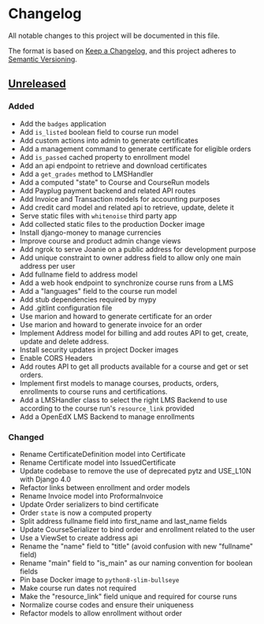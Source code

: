 # Changelog

All notable changes to this project will be documented in this file.

The format is based on [Keep a Changelog](https://keepachangelog.com/en/1.0.0),
and this project adheres to
[Semantic Versioning](https://semver.org/spec/v2.0.0.html).

## [Unreleased]

### Added

- Add the `badges` application
- Add `is_listed` boolean field to course run model
- Add custom actions into admin to generate certificates
- Add a management command to generate certificate for eligible orders
- Add `is_passed` cached property to enrollment model
- Add an api endpoint to retrieve and download certificates
- Add a `get_grades` method to LMSHandler
- Add a computed "state" to Course and CourseRun models
- Add Payplug payment backend and related API routes
- Add Invoice and Transaction models for accounting purposes
- Add credit card model and related api to retrieve, update, delete it
- Serve static files with `whitenoise` third party app
- Add collected static files to the production Docker image
- Install django-money to manage currencies
- Improve course and product admin change views
- Add ngrok to serve Joanie on a public address for development purpose
- Add unique constraint to owner address field to allow only one main address
  per user
- Add fullname field to address model
- Add a web hook endpoint to synchronize course runs from a LMS
- Add a "languages" field to the course run model
- Add stub dependencies required by mypy
- Add .gitlint configuration file
- Use marion and howard to generate certificate for an order
- Use marion and howard to generate invoice for an order
- Implement Address model for billing and add routes API to get, create,
  update and delete address.
- Install security updates in project Docker images
- Enable CORS Headers
- Add routes API to get all products available for a course
  and get or set orders.
- Implement first models to manage courses, products, orders,
  enrollments to course runs and certifications.
- Add a LMSHandler class to select the right LMS Backend to use according to
  the course run's `resource_link` provided
- Add a OpenEdX LMS Backend to manage enrollments

### Changed

- Rename CertificateDefinition model into Certificate
- Rename Certificate model into IssuedCertificate
- Update codebase to remove the use of deprecated pytz and USE_L10N
  with Django 4.0
- Refactor links between enrollment and order models
- Rename Invoice model into ProformaInvoice
- Update Order serializers to bind certificate
- Order `state` is now a computed property
- Split address fullname field into first_name and last_name fields
- Update CourseSerializer to bind order and enrollment related to the user
- Use a ViewSet to create address api
- Rename the "name" field to "title" (avoid confusion with new "fullname" field)
- Rename "main" field to "is_main" as our naming convention for boolean fields
- Pin base Docker image to `python8-slim-bullseye`
- Make course run dates not required
- Make the "resource_link" field unique and required for course runs
- Normalize course codes and ensure their uniqueness
- Refactor models to allow enrollment without order

[unreleased]: https://github.com/openfun/joanie
